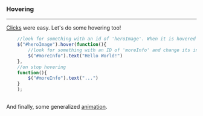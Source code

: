 ### Hovering

---

[Clicks](clicks.md) were easy. Let's do some hovering too!

```js
    //look for something with an id of 'heroImage'. When it is hovered over...
    $("#heroImage").hover(function(){
        //look for something with an ID of 'moreInfo' and change its internal text
    	$("#moreInfo").text("Hello World!")
    },
    //on stop hovering
    function(){
		$("#moreInfo").text("...")
	}
    );
    
```

And finally, some generalized [animation](animate.md).
